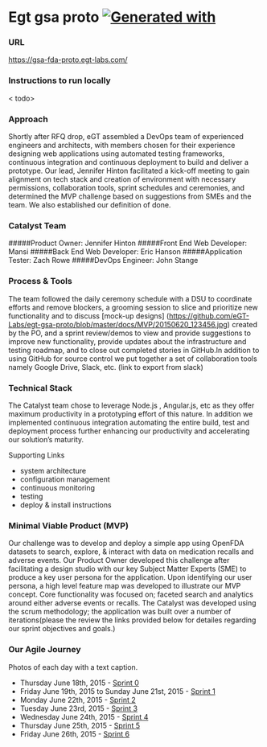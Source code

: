 # Egt gsa proto [![Generated with](https://img.shields.io/badge/generated%20with-bangular-blue.svg?style=flat-square)](https://github.com/42Zavattas/generator-bangular)

### URL 
https://gsa-fda-proto.egt-labs.com/

### Instructions to run locally
< todo>

### Approach 
Shortly after RFQ drop, eGT assembled a DevOps team of experienced engineers and architects, with members chosen for their experience designing web applications using automated testing frameworks, continuous integration and continuous deployment to build and deliver a prototype. Our lead, Jennifer Hinton facilitated a kick-off meeting to gain alignment on tech stack and creation of environment with necessary permissions, collaboration tools, sprint schedules and ceremonies, and determined the MVP challenge based on suggestions from SMEs and the team. We also established our definition of done.

### Catalyst Team
#####Product Owner: Jennifer Hinton
#####Front End Web Developer: Mansi
#####Back End Web Developer: Eric Hanson
#####Application Tester: Zach Rowe
#####DevOps Engineer: John Stange

### Process & Tools
The team followed the daily ceremony schedule with a DSU to coordinate efforts and remove blockers, a grooming session to slice and prioritize new functionality and to discuss [mock-up designs] (https://github.com/eGT-Labs/egt-gsa-proto/blob/master/docs/MVP/20150620_123456.jpg) created by the PO, and a sprint review/demos to view and provide suggestions to improve new functionality, provide updates about the infrastructure and testing roadmap, and to close out completed stories in GitHub.In addition to using GitHub for source control we put together a set of collaboration tools namely Google Drive, Slack, etc. (link to export from slack)
 
### Technical Stack 
The Catalyst team chose to leverage Node.js , Angular.js, etc as they offer maximum productivity in a prototyping effort of this nature. In addition we implemented continuous integration automating the entire build, test and deployment process further enhancing our productivity and accelerating our solution’s maturity. 

Supporting Links
- system architecture
- configuration management
- continuous monitoring
- testing
- deploy & install instructions 

### Minimal Viable Product (MVP) 
Our challenge was to develop and deploy a simple app using OpenFDA datasets to search, explore, & interact with data on medication recalls and adverse events. Our Product Owner developed this challenge after facilitating a design studio with our key Subject Matter Experts (SME) to produce a key user persona for the application. Upon identifying our user persona, a high level feature map was developed to illustrate our MVP concept. Core functionality was focused on; faceted search and analytics around either adverse events or recalls. The Catalyst was developed using the scrum methodology; the application was built over a number of iterations(please the review the links provided below for detailes regarding our sprint objectives and goals.)

### Our Agile Journey
Photos of each day with a text caption. 
-	Thursday June 18th, 2015 - [Sprint 0](https://github.com/eGT-Labs/egt-gsa-proto/wiki/Agile-Journey#sprint-0)
-	Friday June 19th, 2015 to Sunday June 21st, 2015 - [Sprint 1](https://github.com/eGT-Labs/egt-gsa-proto/wiki/Agile-Journey#sprint-1)
-	Monday June 22th, 2015  - [Sprint 2](https://github.com/eGT-Labs/egt-gsa-proto/wiki/Agile-Journey#sprint-2)
-	Tuesday June 23rd, 2015 - [Sprint 3](https://github.com/eGT-Labs/egt-gsa-proto/wiki/Agile-Journey#sprint-3)
-	Wednesday June 24th, 2015 - [Sprint 4](https://github.com/eGT-Labs/egt-gsa-proto/wiki/Agile-Journey#sprint-4)
-	Thursday June 25th, 2015 - [Sprint 5](https://github.com/eGT-Labs/egt-gsa-proto/wiki/Agile-Journey#sprint-5)
-	Friday June 26th, 2015 - [Sprint 6](https://github.com/eGT-Labs/egt-gsa-proto/wiki/Agile-Journey#sprint-6)
